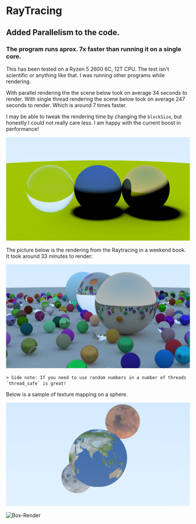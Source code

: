 # RayTracing

## Added Parallelism to the code.
### The program runs aprox. 7x faster than running it on a single core.

This has been tested on a Ryzen 5 2600 6C, 12T CPU. The test isn't scientific or anything like that. I was running other programs while rendering.

With parallel rendering the the scene below took on average 34 seconds to render.
With single thread rendering the scene below took on average 247 seconds to render.
Which is around 7 times faster.

I may be able to tweak the rendering time by changing the `blockSize`, but honestly I could not really care less. I am happy with the current boost in performance!

![Output](/FirstSteps/out/Hyper-Thread-Test.png)

The picture below is the rendering from the Raytracing in a weekend book. It took around 33 minutes to render:

![Render](/FirstSteps/out/RTWeekend.png)

    > Side note: If you need to use random numbers in a number of threads `thread_safe` is great!

Below is a sample of texture mapping on a sphere.

![Texture-Mapping](/FirstSteps/out/Texture-Mapping.png)

![Box-Render](/FirstSteps/out/RenderBox.png)